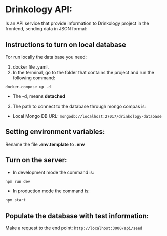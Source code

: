 # Drinkology API:

Is an API service that provide information to Drinkology project in the frontend, sending data in JSON format:

## Instructions to turn on local database

For run locally the data base you need:

1. docker file .yaml.
2. In the terminal, go to the folder that contains the project and run the following command:

`docker-compose up -d`

- The -d, means **detached**

3. The path to connect to the database through mongo compas is:

- Local Mongo DB URL: `mongodb://localhost:27017/drinkology-database`

## Setting environment variables:

Rename the file **.env.template** to **.env**

## Turn on the server:

- In development mode the command is: 

`npm run dev`

- In production mode the command is:

`npm start`


## Populate the database with test information:

Make a request to the end point: `http://localhost:3000/api/seed`


